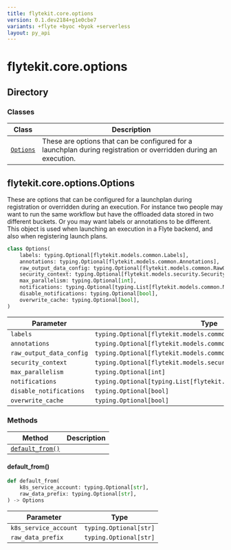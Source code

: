 ```yaml
---
title: flytekit.core.options
version: 0.1.dev2184+g1e0cbe7
variants: +flyte +byoc +byok +serverless
layout: py_api
---
```


# flytekit.core.options

## Directory

### Classes

| Class | Description |
|-|-|
| [`Options`](.././flytekit.core.options#flytekitcoreoptionsoptions) | These are options that can be configured for a launchplan during registration or overridden during an execution. |

## flytekit.core.options.Options

These are options that can be configured for a launchplan during registration or overridden during an execution.
For instance two people may want to run the same workflow but have the offloaded data stored in two different
buckets. Or you may want labels or annotations to be different. This object is used when launching an execution
in a Flyte backend, and also when registering launch plans.



```python
class Options(
    labels: typing.Optional[flytekit.models.common.Labels],
    annotations: typing.Optional[flytekit.models.common.Annotations],
    raw_output_data_config: typing.Optional[flytekit.models.common.RawOutputDataConfig],
    security_context: typing.Optional[flytekit.models.security.SecurityContext],
    max_parallelism: typing.Optional[int],
    notifications: typing.Optional[typing.List[flytekit.models.common.Notification]],
    disable_notifications: typing.Optional[bool],
    overwrite_cache: typing.Optional[bool],
)
```
| Parameter | Type |
|-|-|
| `labels` | `typing.Optional[flytekit.models.common.Labels]` |
| `annotations` | `typing.Optional[flytekit.models.common.Annotations]` |
| `raw_output_data_config` | `typing.Optional[flytekit.models.common.RawOutputDataConfig]` |
| `security_context` | `typing.Optional[flytekit.models.security.SecurityContext]` |
| `max_parallelism` | `typing.Optional[int]` |
| `notifications` | `typing.Optional[typing.List[flytekit.models.common.Notification]]` |
| `disable_notifications` | `typing.Optional[bool]` |
| `overwrite_cache` | `typing.Optional[bool]` |

### Methods

| Method | Description |
|-|-|
| [`default_from()`](#default_from) |  |


#### default_from()

```python
def default_from(
    k8s_service_account: typing.Optional[str],
    raw_data_prefix: typing.Optional[str],
) -> Options
```
| Parameter | Type |
|-|-|
| `k8s_service_account` | `typing.Optional[str]` |
| `raw_data_prefix` | `typing.Optional[str]` |

